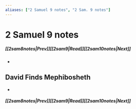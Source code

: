 ```yaml
---
aliases: ["2 Samuel 9 notes", "2 Sam. 9 notes"]
---
```

# 2 Samuel 9 notes
##### <span class=arrow-left></span>[[2sam8notes|Prev]]<span class=navigation-separator></span>[[2sam9|Read]]<span class=navigation-separator></span>[[2sam10notes|Next]]<span class=arrow-right></span>
- 
## David Finds Mephibosheth
- 
##### <span class=arrow-left></span>[[2sam8notes|Prev]]<span class=navigation-separator></span>[[2sam9|Read]]<span class=navigation-separator></span>[[2sam10notes|Next]]<span class=arrow-right></span>
